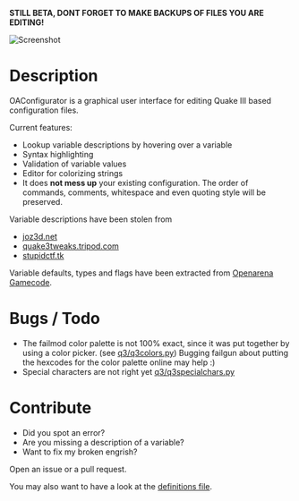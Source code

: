 **STILL BETA, DONT FORGET TO MAKE BACKUPS OF FILES YOU ARE EDITING!**

![Screenshot](http://pixelbanane.de/yafu/3928700682/oaconf.png)

Description
===========

OAConfigurator is a graphical user interface for editing Quake III based configuration files.

Current features:
- Lookup variable descriptions by hovering over a variable
- Syntax highlighting
- Validation of variable values
- Editor for colorizing strings
- It does __not mess up__ your existing configuration.
  The order of commands, comments, whitespace and even quoting style will be preserved.

Variable descriptions have been stolen from
- [joz3d.net](http://www.joz3d.net/html/q3console.html)
- [quake3tweaks.tripod.com](http://quake3tweaks.tripod.com/commands.html)
- [stupidctf.tk](http://stupidctf.tk/cvars)

Variable defaults, types and flags have been extracted from [Openarena Gamecode](https://github.com/OpenArena/gamecode).

Bugs / Todo
===========
- The failmod color palette is not 100% exact, since it was put together by using a color picker. (see [q3/q3colors.py](./q3/q3colors.py))
  Bugging failgun about putting the hexcodes for the color palette online may help :)
- Special characters are not right yet [q3/q3specialchars.py](./q3/q3specialchars.py)


Contribute
==========

- Did you spot an error?
- Are you missing a description of a variable?
- Want to fix my broken engrish?

Open an issue or a pull request.

You may also want to have a look at the [definitions file](../blob/master/config_data/oaconfigurator/make.py).
